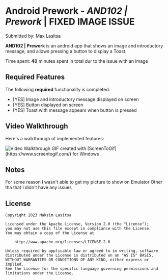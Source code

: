 # Android Prework - *AND102 | Prework* | FIXED IMAGE ISSUE

Submitted by: Max Lasitsa

**AND102 | Prework** is an android app that shows an image and introductory message, and allows pressing a button to display a Toast. 

Time spent: **40** minutes spent in total dur to the issue with an image

## Required Features

The following **required** functionality is completed:

* [YES] Image and introductory message displayed on screen
* [YES] Button displayed on screen
* [YES] Toast with message appears when button is pressed 

## Video Walkthrough

Here's a walkthrough of implemented features:

<img src='https://i.imgur.com/2Qo2Oiw.gif' title='Video Walkthrough' width='' alt='Video Walkthrough' />     
GIF created with [ScreenToGif](https://www.screentogif.com/) for Windows
<!-- Recommended tools:
[Kap](https://getkap.co/) for macOS
[ScreenToGif](https://www.screentogif.com/) for Windows
[peek](https://github.com/phw/peek) for Linux. -->

## Notes

For some reason I wasn't able to get my picture to show on Emulator
Other tha that I didn't have any issues

## License

    Copyright 2023 Maksim Lasitsa

    Licensed under the Apache License, Version 2.0 (the "License");
    you may not use this file except in compliance with the License.
    You may obtain a copy of the License at

        http://www.apache.org/licenses/LICENSE-2.0

    Unless required by applicable law or agreed to in writing, software
    distributed under the License is distributed on an "AS IS" BASIS,
    WITHOUT WARRANTIES OR CONDITIONS OF ANY KIND, either express or implied.
    See the License for the specific language governing permissions and
    limitations under the License.
